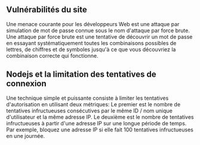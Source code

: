 ## Vulnérabilités du site
Une menace courante pour les développeurs Web est une attaque par simulation de mot de passe connue sous le nom d'attaque par force brute. Une attaque par force brute est une tentative de découvrir un mot de passe en essayant systématiquement toutes les combinaisons possibles de lettres, de chiffres et de symboles jusqu'à ce que vous découvriez la combinaison correcte qui fonctionne.

## Nodejs et la limitation des tentatives de connexion
Une technique simple et puissante consiste à limiter les tentatives d'autorisation en utilisant deux métriques:
Le premier est le nombre de tentatives infructueuses consécutives par le même ID / nom unique d'utilisateur et la même adresse IP.
Le deuxième est le nombre de tentatives infructueuses à partir d'une adresse IP sur une longue période de temps. Par exemple, bloquez une adresse IP si elle fait 100 tentatives infructueuses en une journée.